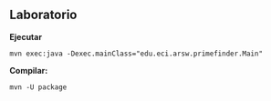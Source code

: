 ## Laboratorio

**Ejecutar**
~~~
mvn exec:java -Dexec.mainClass="edu.eci.arsw.primefinder.Main"
~~~

**Compilar:**
~~~
mvn -U package
~~~
